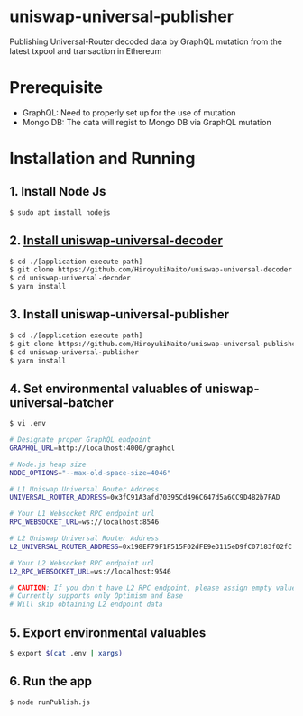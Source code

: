 # uniswap-universal-publisher
Publishing Universal-Router decoded data by GraphQL mutation from the latest txpool and transaction in Ethereum

# Prerequisite

- GraphQL: Need to properly set up for the use of mutation
- Mongo DB: The data will regist to Mongo DB via GraphQL mutation

# Installation and Running

##  1. Install Node Js

```bash
$ sudo apt install nodejs
```

## 2. [Install uniswap-universal-decoder](https://github.com/HiroyukiNaito/uniswap-universal-decoder)

```bash
$ cd ./[application execute path]
$ git clone https://github.com/HiroyukiNaito/uniswap-universal-decoder.git
$ cd uniswap-universal-decoder
$ yarn install 
```

## 3. Install uniswap-universal-publisher

```bash
$ cd ./[application execute path]
$ git clone https://github.com/HiroyukiNaito/uniswap-universal-publisher.git
$ cd uniswap-universal-publisher
$ yarn install 
```

## 4. Set environmental valuables of uniswap-universal-batcher

```bash
$ vi .env
```
```bash
# Designate proper GraphQL endpoint
GRAPHQL_URL=http://localhost:4000/graphql

# Node.js heap size
NODE_OPTIONS="--max-old-space-size=4046"

# L1 Uniswap Universal Router Address
UNIVERSAL_ROUTER_ADDRESS=0x3fC91A3afd70395Cd496C647d5a6CC9D4B2b7FAD

# Your L1 Websocket RPC endpoint url 
RPC_WEBSOCKET_URL=ws://localhost:8546

# L2 Uniswap Universal Router Address
L2_UNIVERSAL_ROUTER_ADDRESS=0x198EF79F1F515F02dFE9e3115eD9fC07183f02fC

# Your L2 Websocket RPC endpoint url
L2_RPC_WEBSOCKET_URL=ws://localhost:9546

# CAUTION: If you don't have L2 RPC endpoint, please assign empty value (ex. L2_RPC_WEBSOCKET_URL="")
# Currently supports only Optimism and Base
# Will skip obtaining L2 endpoint data
```

## 5. Export environmental valuables
```bash
$ export $(cat .env | xargs)
```

## 6. Run the app
```bash
$ node runPublish.js
```
